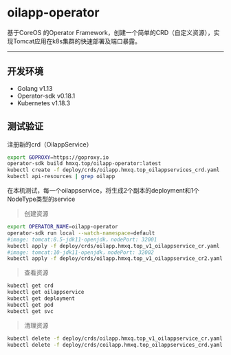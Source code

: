 # oilapp-operator
基于CoreOS 的Operator Framework，创建一个简单的CRD（自定义资源），实现Tomcat应用在k8s集群的快速部署及端口暴露。

----

## 开发环境

- Golang v1.13
- Operator-sdk v0.18.1
- Kubernetes v1.18.3

## 测试验证

注册新的crd（OilappService）

```bash
export GOPROXY=https://goproxy.io
operator-sdk build hmxq.top/oilapp-operator:latest
kubectl create -f deploy/crds/oilapp.hmxq.top_oilappservices_crd.yaml
kubectl api-resources | grep oilapp
```

在本机测试，每一个oilappservice，将生成2个副本的deployment和1个NodeType类型的service

> 创建资源

```bash
export OPERATOR_NAME=oilapp-operator
operator-sdk run local --watch-namespace=default
#image: tomcat:8.5-jdk11-openjdk，nodePort: 32001
kubectl apply -f deploy/crds/oilapp.hmxq.top_v1_oilappservice_cr.yaml
#image: tomcat:10-jdk11-openjdk，nodePort: 32002
kubectl apply -f deploy/crds/oilapp.hmxq.top_v1_oilappservice_cr2.yaml
```

> 查看资源

```bash
kubectl get crd
kubectl get oilappservice
kubectl get deployment
kubectl get pod
kubectl get svc
```

> 清理资源

```bash
kubectl delete -f deploy/crds/oilapp.hmxq.top_v1_oilappservice_cr.yaml
kubectl delete -f deploy/crds/coilapp.hmxq.top_oilappservices_crd.yaml
```
